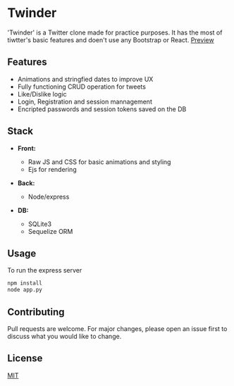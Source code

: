 # Twinder

'Twinder' is a Twitter clone made for practice purposes. It has the most of tiwtter's basic features and doen't use any Bootstrap or React. 
[Preview](https://twinder.onrender.com)

## Features
- Animations and stringfied dates to improve UX
- Fully functioning CRUD operation for tweets
- Like/Dislike logic
- Login, Registration and session mannagement
- Encripted passwords and session tokens saved on the DB

## Stack
- **Front:**
	-  Raw JS and CSS for basic animations and styling
	- Ejs for rendering

- **Back:**
	- Node/express

- **DB:**
	-	SQLite3
	- Sequelize ORM


## Usage
To run the express server
```bash
npm install
node app.py
```

## Contributing

Pull requests are welcome. For major changes, please open an issue first
to discuss what you would like to change.

## License

[MIT](https://choosealicense.com/licenses/mit/)

